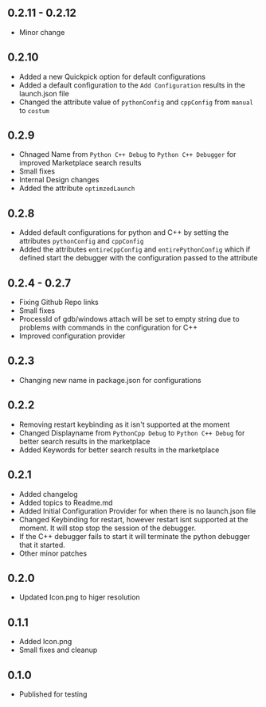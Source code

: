 ## 0.2.11 - 0.2.12
* Minor change

## 0.2.10
* Added a new Quickpick option for default configurations
* Added a default configuration to the `Add Configuration` results in the launch.json file
* Changed the attribute value of `pythonConfig` and `cppConfig` from `manual` to `costum`

## 0.2.9
* Chnaged Name from `Python C++ Debug` to `Python C++ Debugger` for improved Marketplace search results
* Small fixes
* Internal Design changes
* Added the attribute `optimzedLaunch`

## 0.2.8
* Added default configurations for python and C++ by setting the attributes `pythonConfig` and `cppConfig`
* Added the attributes `entireCppConfig` and `entirePythonConfig` which if defined start the debugger with the configuration passed to the attribute

## 0.2.4 - 0.2.7
* Fixing Github Repo links
* Small fixes
* ProcessId of gdb/windows attach will be set to empty string due to problems with commands in the configuration for C++
* Improved configuration provider

## 0.2.3
* Changing new name in package.json for configurations

## 0.2.2
* Removing restart keybinding as it isn't supported at the moment
* Changed Displayname from `PythonCpp Debug` to `Python C++ Debug` for better search results in the marketplace
* Added Keywords for better search results in the marketplace

## 0.2.1
* Added changelog
* Added topics to Readme.md
* Added Initial Configuration Provider for when there is no launch.json file
* Changed Keybinding for restart, however restart isnt supported at the moment. It will stop stop the session of the debugger.
* If the C++ debugger fails to start it will terminate the python debugger that it started.
* Other minor patches

## 0.2.0
* Updated Icon.png to higer resolution

## 0.1.1
* Added Icon.png
* Small fixes and cleanup

## 0.1.0
* Published for testing
